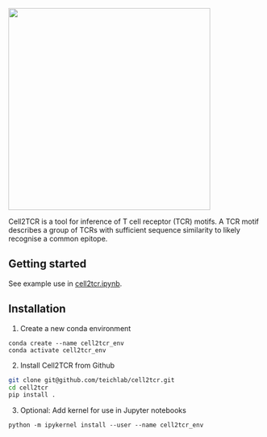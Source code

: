 <p align="left"><img src="https://user-images.githubusercontent.com/22446690/230076528-655a571b-6516-4315-b310-36e0d43cfe31.png" width="400"></p>

Cell2TCR is a tool for inference of T cell receptor (TCR) motifs. A TCR motif describes a group of TCRs with sufficient sequence similarity to likely recognise a common epitope.

## Getting started

See example use in [cell2tcr.ipynb](cell2tcr.ipynb).

## Installation

1. Create a new conda environment

```
conda create --name cell2tcr_env
conda activate cell2tcr_env
```

2. Install Cell2TCR from Github

```bash
git clone git@github.com/teichlab/cell2tcr.git
cd cell2tcr
pip install .
```

3. Optional: Add kernel for use in Jupyter notebooks

```
python -m ipykernel install --user --name cell2tcr_env
```
